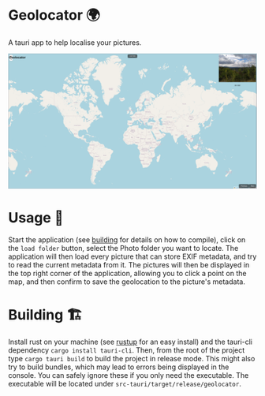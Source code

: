 # Geolocator 🌍
A tauri app to help localise your pictures.

![application screenshot](.github/screenshot.png)

# Usage 🧰
Start the application (see [building](#building-) for details on how to compile), click on the `load folder` button, select the Photo folder you want to locate.
The application will then load every picture that can store EXIF metadata, and try to read the current metadata from it. The pictures will then be displayed in the
top right corner of the application, allowing you to click a point on the map, and then confirm to save the geolocation to the picture's metadata.

# Building 🏗
Install rust on your machine (see [rustup](https://rustup.rs) for an easy install) and the tauri-cli dependency `cargo install tauri-cli`.
Then, from the root of the project type `cargo tauri build` to build the project in release mode. This might also try to build bundles,
which may lead to errors being displayed in the console. You can safely ignore these if you only need the executable. The executable will be
located under `src-tauri/target/release/geolocator`.
